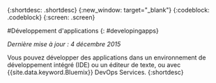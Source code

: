 {:shortdesc: .shortdesc}
{:new_window: target="_blank"}
{:codeblock: .codeblock}
{:screen: .screen}

#Développement d'applications
{: #developingapps}

*Dernière mise à jour : 4 décembre 2015*

Vous pouvez développer des applications dans un environnement de développement intégré (IDE) ou un éditeur de texte, ou avec
{{site.data.keyword.Bluemix}} DevOps Services. 
{:shortdesc} 
